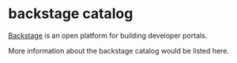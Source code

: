 # backstage catalog

[Backstage](https://backstage.io/) is an open platform for building developer portals.

More information about the backstage catalog would be listed here.